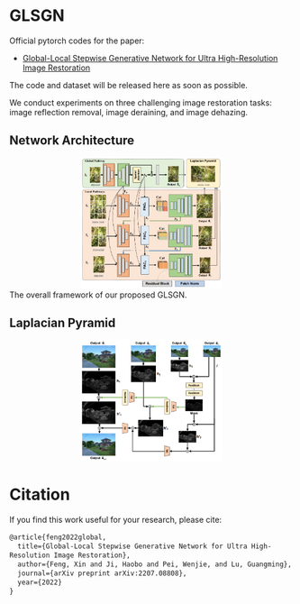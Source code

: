 # GLSGN
Official pytorch codes for the paper:
- [Global-Local Stepwise Generative Network for Ultra High-Resolution Image Restoration](https://arxiv.org/pdf/2207.08808.pdf)

The code and dataset will be released here as soon as possible.

We conduct experiments on three challenging image restoration tasks: image reflection removal, image deraining, and image dehazing.
## Network Architecture
<div  align="center"> <img src="Figures/framework.png" alt="Cover" width="50%" align=center/> </div>
The overall framework of our proposed GLSGN.

## Laplacian Pyramid
<div  align="center"> <img src="Figures/LP.png" alt="Cover" width="50%" align=center/> </div>

# Citation

If you find this work useful for your research, please cite:

```
@article{feng2022global,
  title={Global-Local Stepwise Generative Network for Ultra High-Resolution Image Restoration},
  author={Feng, Xin and Ji, Haobo and Pei, Wenjie, and Lu, Guangming},
  journal={arXiv preprint arXiv:2207.08808},
  year={2022}
}
```

